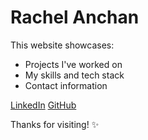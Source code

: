 # Rachel Anchan

This website showcases:

- Projects I've worked on
- My skills and tech stack
- Contact information

[LinkedIn](https://www.linkedin.com/in/rachel-anchan/)
[GitHub](https://github.com/rachelanchan)

Thanks for visiting! ✨
